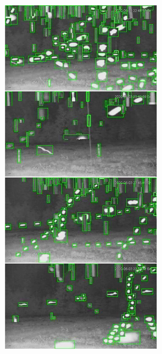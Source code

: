 ![20200603-221850-224855](in/20200603/20200603-221850-224855_0_.jpg)
![20200603-224900-231905](in/20200603/20200603-224900-231905_0_.jpg)
![20200603-231910-234915](in/20200603/20200603-231910-234915_0_.jpg)
![20200603-234920-000000](in/20200603/20200603-234920-000000_0_.jpg)
